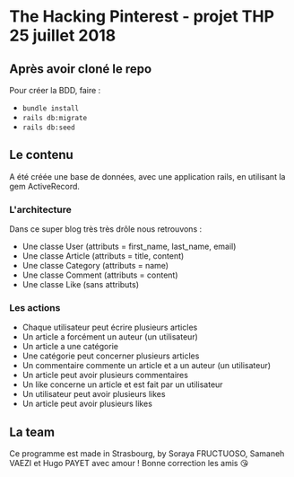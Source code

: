 # The Hacking Pinterest - projet THP 25 juillet 2018

## Après avoir cloné le repo

Pour créer la BDD, faire :
- `bundle install`
- `rails db:migrate`
- `rails db:seed`

## Le contenu

A été créée une base de données, avec une application rails, en utilisant la gem ActiveRecord.

### L'architecture

Dans ce super blog très très drôle nous retrouvons :

- Une classe User (attributs = first_name, last_name, email)
- Une classe Article (attributs = title, content)
- Une classe Category (attributs = name)
- Une classe Comment (attributs = content)
- Une classe Like (sans attributs)

### Les actions 

- Chaque utilisateur peut écrire plusieurs articles
- Un article a forcément un auteur (un utilisateur)
- Un article a une catégorie
- Une catégorie peut concerner plusieurs articles
- Un commentaire commente un article et a un auteur (un utilisateur)
- Un article peut avoir plusieurs commentaires
- Un like concerne un article et est fait par un utilisateur
- Un utilisateur peut avoir plusieurs likes
- Un article peut avoir plusieurs likes

## La team

Ce programme est made in Strasbourg, by Soraya FRUCTUOSO, Samaneh VAEZI et Hugo PAYET avec amour ! Bonne correction les amis :kissing_heart:
